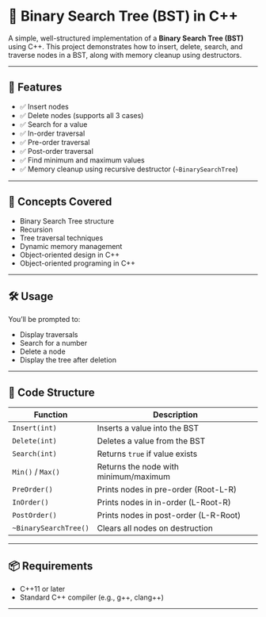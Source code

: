 # 🌲 Binary Search Tree (BST) in C++

A simple, well-structured implementation of a **Binary Search Tree (BST)** using C++. This project demonstrates how to insert, delete, search, and traverse nodes in a BST, along with memory cleanup using destructors.

---

## 📌 Features

- ✅ Insert nodes
- ✅ Delete nodes (supports all 3 cases)
- ✅ Search for a value
- ✅ In-order traversal
- ✅ Pre-order traversal
- ✅ Post-order traversal
- ✅ Find minimum and maximum values
- ✅ Memory cleanup using recursive destructor (`~BinarySearchTree`)

---

## 🧠 Concepts Covered

- Binary Search Tree structure
- Recursion
- Tree traversal techniques
- Dynamic memory management
- Object-oriented design in C++
- Object-oriented programing in C++

---

## 🛠️ Usage

You’ll be prompted to:
- Display traversals
- Search for a number
- Delete a node
- Display the tree after deletion

---

## 📂 Code Structure

| Function         | Description                               |
|------------------|-------------------------------------------|
| `Insert(int)`    | Inserts a value into the BST              |
| `Delete(int)`    | Deletes a value from the BST              |
| `Search(int)`    | Returns `true` if value exists            |
| `Min()` / `Max()`| Returns the node with minimum/maximum     |
| `PreOrder()`     | Prints nodes in pre-order (Root-L-R)      |
| `InOrder()`      | Prints nodes in in-order (L-Root-R)       |
| `PostOrder()`    | Prints nodes in post-order (L-R-Root)     |
| `~BinarySearchTree()` | Clears all nodes on destruction     |

---


## 📦 Requirements

- C++11 or later
- Standard C++ compiler (e.g., g++, clang++)

---

